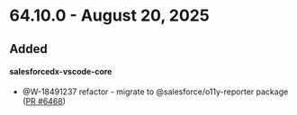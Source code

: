 # 64.10.0 - August 20, 2025

## Added

#### salesforcedx-vscode-core

- @W-18491237 refactor - migrate to @salesforce/o11y-reporter package ([PR #6468](https://github.com/forcedotcom/salesforcedx-vscode/pull/6468))

